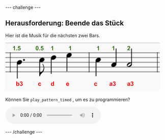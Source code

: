 \--- challenge \---

## Herausforderung: Beende das Stück

Hier ist die Musik für die nächsten zwei Bars.

![screenshot](images/tetris-notes3.png)

Können Sie `play_pattern_timed` , um es zu programmieren?

<div id="audio-preview" class="pdf-hidden">
  <audio controls preload> <source src="resources/tetris-c1.mp3" type="audio/mpeg"> Ihr Browser unterstützt das <code>Audio-</code> Element nicht. </audio>
</div>

\--- /challenge \---